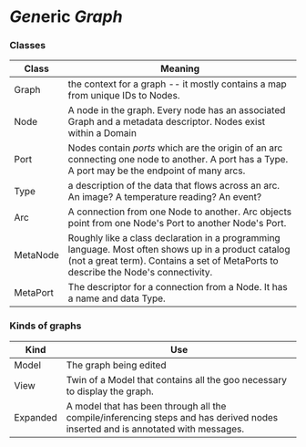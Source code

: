 # *Gen*eric *Graph*

<!---
SPDX-FileCopyrightText: Amazon.com, Inc. or its affiliates. All Rights Reserved.
SPDX-License-Identifier: Apache-2.0
-->

### Classes

Class | Meaning
---- | -------
Graph | the context for a graph -- it mostly contains a map from unique IDs to Nodes.
Node | A node in the graph.  Every node has an associated Graph and a metadata descriptor.  Nodes exist within a Domain
Port | Nodes contain _ports_ which are the origin of an arc connecting one node to another.  A port has a Type.  A port may be the endpoint of many arcs.
Type | a description of the data that flows across an arc.  An image?  A temperature reading?  An event?  
Arc | A connection from one Node to another.  Arc objects point from one Node's Port to another Node's Port.
MetaNode | Roughly like a class declaration in a programming language.  Most often shows up in a product catalog (not a great term).  Contains a set of MetaPorts to describe the Node's connectivity.
MetaPort | The descriptor for a connection from a Node.  It has a name and data Type.


### Kinds of graphs

Kind | Use
---- | ---
Model | The graph being edited
View | Twin of a Model that contains all the goo necessary to display the graph.
Expanded | A model that has been through all the compile/inferencing steps and has derived nodes inserted and is annotated with messages.
